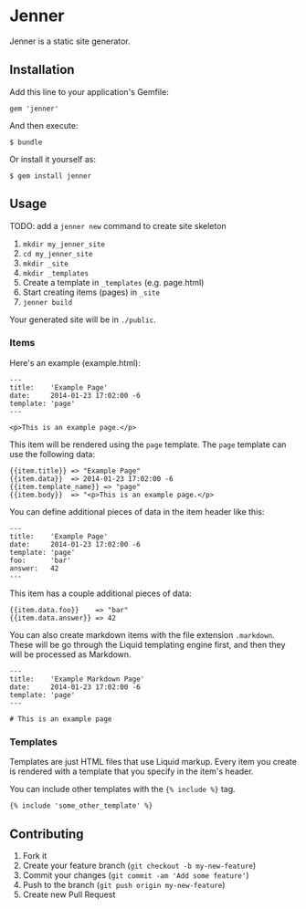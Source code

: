 # Jenner

Jenner is a static site generator.

## Installation

Add this line to your application's Gemfile:

    gem 'jenner'

And then execute:

    $ bundle

Or install it yourself as:

    $ gem install jenner

## Usage

TODO: add a `jenner new` command to create site skeleton

1. `mkdir my_jenner_site`
2. `cd my_jenner_site`
3. `mkdir _site`
4. `mkdir _templates`
5. Create a template in `_templates` (e.g. page.html)
6. Start creating items (pages) in `_site`
7. `jenner build`

Your generated site will be in `./public`.

### Items

Here's an example (example.html):

    ---
    title:    'Example Page'
    date:     2014-01-23 17:02:00 -6
    template: 'page'
    ---

    <p>This is an example page.</p>

This item will be rendered using the `page` template. The `page`
template can use the following data:

    {{item.title}} => "Example Page"
    {{item.data}}  => 2014-01-23 17:02:00 -6
    {{item.template_name}} => "page"
    {{item.body}}  => "<p>This is an example page.</p>

You can define additional pieces of data in the item header like this:

    ---
    title:    'Example Page'
    date:     2014-01-23 17:02:00 -6
    template: 'page'
    foo:      'bar'
    answer:   42
    ---

This item has a couple additional pieces of data:

    {{item.data.foo}}    => "bar"
    {{item.data.answer}} => 42

You can also create markdown items with the file extension `.markdown`.
These will be go through the Liquid templating engine first, and then
they will be processed as Markdown.

    ---
    title:    'Example Markdown Page'
    date:     2014-01-23 17:02:00 -6
    template: 'page'
    ---

    # This is an example page


### Templates

Templates are just HTML files that use Liquid markup. Every item you
create is rendered with a template that you specify in the item's
header.

You can include other templates with the `{% include %}` tag.

    {% include 'some_other_template' %}


## Contributing

1. Fork it
2. Create your feature branch (`git checkout -b my-new-feature`)
3. Commit your changes (`git commit -am 'Add some feature'`)
4. Push to the branch (`git push origin my-new-feature`)
5. Create new Pull Request
